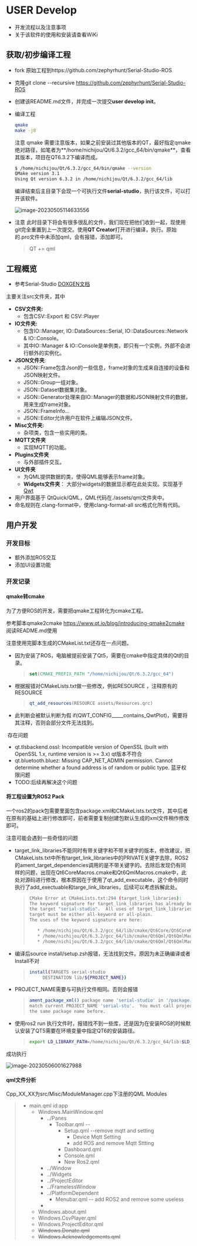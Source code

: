 # USER Develop

* 开发流程以及注意事项
* 关于该软件的使用和安装请查看WiKi

## 获取/初步编译工程

* fork 原始工程到https://github.com/zephyrhunt/Serial-Studio-ROS

* 克隆git clone --recursive https://github.com/zephyrhunt/Serial-Studio-ROS

* 创建该README.md文件，并完成一次提交**user develop init**。

* 编译工程
  ```bash
  qmake 
  make -j8
  ```

   注意 qmake 需要注意版本，如果之前安装过其他版本的QT，最好指定qmake绝对路径，如笔者为**/home/nichijou/Qt/6.3.2/gcc_64/bin/qmake**，查看其版本，项目在QT6.3.2下编译而成。
  
  ```bash
  $ /home/nichijou/Qt/6.3.2/gcc_64/bin/qmake --version
  QMake version 3.1
  Using Qt version 6.3.2 in /home/nichijou/Qt/6.3.2/gcc_64/lib
  ```
  
  编译结束后主目录下会现一个可执行文件**serial-studio**，执行该文件，可以打开该软件。
  
  ![image-20230505114633556](image/image-20230505114633556.png)

* 注意
  此时目录下将会有很多很乱的文件，我们现在把他们收到一起，现使用git完全重置到上一次提交。使用**QT Creator**打开进行编译，执行。原始的.pro文件中未添加qml，会有报错，添加即可。

  > QT += qml

## 工程概览

* 参考Serial-Studio [DOXGEN文档](https://serial-studio.github.io/hackers/)

主要关注src文件夹，其中

* **CSV文件夹:** 
  * 包含CSV::Export 和 CSV::Player
* **IO文件夹:** 
  * 包含IO::Manager, IO::DataSources::Serial, IO::DataSources::Network & IO::Console。
  * 其中IO::Manager & IO::Console是单例类，即只有一个实例，外部不会进行额外的实例化。
* **JSON文件夹**:
  * JSON::Frame包含Json的一些信息，frame对象的生成来自连接的设备和JSON映射文件。
  * JSON::Group一组对象。
  * JSON::Dataset数据集对象。
  * JSON::Generator处理来自IO::Manager的数据和JSON映射文件的数据，用来生成frame对象。
  * JSON::FrameInfo...
  * JSON::Editor允许用户在软件上编辑JSON文件。
* **Misc文件夹:**
  * 杂项类，包含一些实用的类。
* **MQTT文件夹**
  * 实现MQTT的功能。
* **Plugins文件夹**
  * 与外部插件交互。
* **UI文件夹**
  * 为QML提供数据的类，使得QML能够表示frame对象。
  * **Widgets文件夹**： 大部分widgets的数据显示都在此处实现。实现基于[Qwt](https://qwt.sourceforge.io/)
* 用户界面基于 QtQuick/QML，QML代码在./assets/qml文件夹中。
* 命名规则在.clang-format中，使用clang-format-all src格式化所有代码。

## 用户开发

### 开发目标

* 额外添加ROS交互
* 添加UI设置功能

### 开发记录

#### qmake转cmake

为了方便ROS的开发，需要把qmake工程转化为cmake工程。

参考脚本qmake2cmake https://www.qt.io/blog/introducing-qmake2cmake 阅读README.md使用

注意使用完脚本生成的CMakeList.txt还存在一点问题。

* 因为安装了ROS，电脑被提前安装了Qt5，需要在cmake中指定具体的Qt的目录。

  > ```cmake
  > set(CMAKE_PREFIX_PATH "/home/nichijou/Qt/6.3.2/gcc_64")
  > ```

* 根据报错对CMakeLists.txt做一些修改，例如RESOURCE ，注释原有的RESOURCE

  > ```cmake
  > qt_add_resources(RESOURCE assets/Resources.qrc)
  > ```

* 此判断会被默认判断为假 if(QWT_CONFIG_____contains_QwtPlot)，需要将其注释，否则会部分文件无法找到。

​		存在问题

*  qt.tlsbackend.ossl: Incompatible version of OpenSSL (built with OpenSSL 1.x, runtime version is >= 3.x)
   qt版本不符合
*  qt.bluetooth.bluez: Missing CAP_NET_ADMIN permission. Cannot determine whether a found address is of random or public type.
   蓝牙权限问题
*  TODO:后续再解决这个问题

#### 将工程设置为ROS2 Pack

一个ros2的pack包需要里面包含package.xml和CMakeLists.txt文件，其中后者在原有的基础上进行修改即可，前者需要复制创建包默认生成的xml文件稍作修改即可。

注意可能会遇到一些奇怪的问题

* target_link_libraries不能同时有带关键字和不带关键字的版本，修改建议，把CMakeLists.txt中所有target_link_libraries中的PRIVATE关键字去除，ROS2的ament_target_dependencies调用的是不带关键字的。去除后发现仍有同样的问题，出现在Qt6CoreMacros.cmake和Qt6QmlMacros.cmake中，此处对源码进行修改，根本原因在于使用了qt_add_executable，这个命令同时执行了add_exectuable和targe_link_libraries，后续可以考虑拆解此处。

  > ```bash
  > CMake Error at CMakeLists.txt:294 (target_link_libraries):
  > The keyword signature for target_link_libraries has already been used with
  > the target "serial-studio".  All uses of target_link_libraries with a
  > target must be either all-keyword or all-plain.
  > The uses of the keyword signature are here:
  > 
  >    * /home/nichijou/Qt/6.3.2/gcc_64/lib/cmake/Qt6Core/Qt6CoreMacros.cmake:538 (target_link_libraries)
  >    * /home/nichijou/Qt/6.3.2/gcc_64/lib/cmake/Qt6Qml/Qt6QmlMacros.cmake:368 (target_link_libraries)
  >    * /home/nichijou/Qt/6.3.2/gcc_64/lib/cmake/Qt6Qml/Qt6QmlMacros.cmake:908 (target_link_libraries)
  > ```

* 编译后source install/setup.zsh报错，无法找到文件。原因为未正确编译或者Install不对

  > ```bash
  > install(TARGETS serial-studio
  >      DESTINATION lib/${PROJECT_NAME})
  > ```

* PROJECT_NAME需要与可执行文件相同。否则会报错

  > ```bash
  > ament_package_xml() package name 'serial-studio' in '/package.xml' does not
  > match current PROJECT_NAME 'serial-stu'.  You must call project() with
  > the same package name before.
  > ```

* 使用ros2 run 执行文件时，报错找不到一些库，还是因为在安装ROS的时候默认安装了QT5需要在环境变量中指定QT6的安装路径。

  > ```bash
  > export LD_LIBRARY_PATH=/home/nichijou/Qt/6.3.2/gcc_64/lib:$LD_LIBRARY_PATH
  > ```

成功执行

![image-20230506001627988](image/image-20230506001627988.png)

#### qml文件分析

Cpp_XX_XX为src/Misc/ModuleManager.cpp下注册的QML Modules

> * main.qml id:app
>   * Windows.MainWindow.qml
>     * ../Panes
>       * Toolbar.qml --
>         * Setup.qml --remove mqtt and setting
>           * Device Mqtt Setting 
>           * add ROS and remove Mqtt Sttting
>         * Dashboard.qml
>         * Console.qml
>         * New Ros2.qml
>     * ../Window
>     * ../Widgets
>     * ../ProjectEditor
>     * ../FramelessWindow
>     * ../PlatformDependent
>       * Menubar.qml -- add ROS2 and remove some useless
>     * 
>   * Windows.about.qml
>   * Windows.CsvPlayer.qml
>   * Windows.ProjectEditor.qml
>   *  ~~Windows.Donate.qml~~
>   * ~~Windows.Acknowledgements.qml~~

